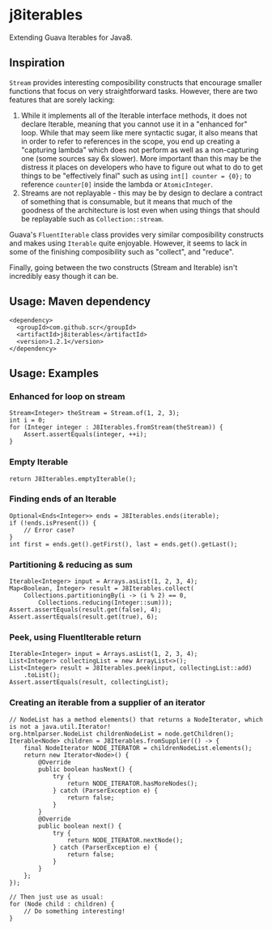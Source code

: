 # j8iterables
Extending Guava Iterables for Java8.

## Inspiration
`Stream` provides interesting composibility constructs that encourage smaller functions that focus on very straightforward tasks.  However, there are two features that are sorely lacking:

1. While it implements all of the Iterable interface methods, it does not declare Iterable, meaning that you cannot use it in a "enhanced for" loop.  While that may seem like mere syntactic sugar, it also means that in order to refer to references in the scope, you end up creating a "capturing lambda" which does not perform as well as a non-capturing one (some sources say 6x slower).  More important than this may be the distress it places on developers who have to figure out what to do to get things to be "effectively final" such as using `int[] counter = {0};` to reference `counter[0]` inside the lambda or `AtomicInteger`.
2. Streams are not replayable - this may be by design to declare a contract of something that is consumable, but it means that much of the goodness of the architecture is lost even when using things that should be replayable such as `Collection::stream`.

Guava's `FluentIterable` class provides very similar composibility constructs and makes using `Iterable` quite enjoyable.  However, it seems to lack in some of the finishing composibility such as "collect", and "reduce".

Finally, going between the two constructs (Stream and Iterable) isn't incredibly easy though it can be.

## Usage: Maven dependency
```
<dependency>
  <groupId>com.github.scr</groupId>
  <artifactId>j8iterables</artifactId>
  <version>1.2.1</version>
</dependency>
```

## Usage: Examples

### Enhanced for loop on stream
```
Stream<Integer> theStream = Stream.of(1, 2, 3);
int i = 0;
for (Integer integer : J8Iterables.fromStream(theStream)) {
    Assert.assertEquals(integer, ++i);
}
```

### Empty Iterable
```
return J8Iterables.emptyIterable();
```

### Finding ends of an Iterable
```
Optional<Ends<Integer>> ends = J8Iterables.ends(iterable);
if (!ends.isPresent()) {
    // Error case?
}
int first = ends.get().getFirst(), last = ends.get().getLast();
```

### Partitioning & reducing as sum
```
Iterable<Integer> input = Arrays.asList(1, 2, 3, 4);
Map<Boolean, Integer> result = J8Iterables.collect(
    Collections.partitioningBy(i -> (i % 2) == 0, 
        Collections.reducing(Integer::sum)));
Assert.assertEquals(result.get(false), 4);
Assert.assertEquals(result.get(true), 6);
```

### Peek, using FluentIterable return
```
Iterable<Integer> input = Arrays.asList(1, 2, 3, 4);
List<Integer> collectingList = new ArrayList<>();
List<Integer> result = J8Iterables.peek(input, collectingList::add)
    .toList();
Assert.assertEquals(result, collectingList);
```

### Creating an iterable from a supplier of an iterator
```
// NodeList has a method elements() that returns a NodeIterator, which is not a java.util.Iterator!
org.htmlparser.NodeList childrenNodeList = node.getChildren();
Iterable<Node> children = J8Iterables.fromSupplier(() -> {
    final NodeIterator NODE_ITERATOR = childrenNodeList.elements();
    return new Iterator<Node>() {
        @Override
        public boolean hasNext() {
            try {
                return NODE_ITERATOR.hasMoreNodes();
            } catch (ParserException e) {
                return false;
            }
        }
        @Override
        public boolean next() {
            try {
                return NODE_ITERATOR.nextNode();
            } catch (ParserException e) {
                return false;
            }
        }
    };
});

// Then just use as usual:
for (Node child : children) {
    // Do something interesting!
}
```
